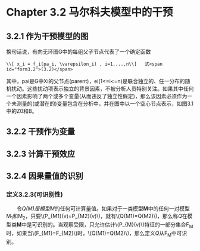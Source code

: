 # Chapter 3.2 马尔科夫模型中的干预
## 3.2.1 作为干预模型的图
换句话说，有向无环图G中的每组父子节点代表了一个确定函数  
```admonish cite
\\[ x_i = f_i(pa_i, \varepsilon_i) , i=1,...,n\\]   式<span id="form3.2">(3.2)</span>

```
其中，pai是G中Xi的父节点(parent)，ei(1<=i<=n)是联合独立的、任一分布的随机扰动。这些扰动项表示独立的背景因素，不被分析人员特别关注。如果其中任何一个因素影响了两个或多个变量(从而违反了独立性假定)，那么该因素必须作为一个未测量的(或潜在的)变量包含在分析中，并在图中以一个空心节点表示，如图3.1中的Z0和B。  
## 3.2.2 干预作为变量
## 3.2.3 计算干预效应
## 3.2.4 因果量值的识别
### <a id="def3.2.3">定义3.2.3(可识别性)</a>
&emsp;&emsp;令*Q(M)*是模型*M*的任何可计算量值。如果对于一类模型**M**中的任何一对模型M<sub>1</sub>和M<sub>2</sub>，只要\\(P_{M1}(v)=P_{M2}(v)\\)，就有\\(Q(M1)=Q(M2)\\)，那么称*Q*在模型类**M**中是可识别的。当观察受限，只允许估计\\(P_{M}(v)\\)特征的一部分集合F<sub>M</sub>时，如果当\\(F_{M1}=F_{M2}\\)时，\\(Q(M1)=Q(M2)\\)，那么定义*Q*从F<sub>M</sub>中可识别。